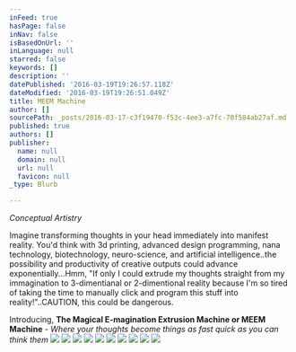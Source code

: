 ```yaml
---
inFeed: true
hasPage: false
inNav: false
isBasedOnUrl: ''
inLanguage: null
starred: false
keywords: []
description: ''
datePublished: '2016-03-19T19:26:57.118Z'
dateModified: '2016-03-19T19:26:51.049Z'
title: MEEM Machine
author: []
sourcePath: _posts/2016-03-17-c3f19470-f53c-4ee3-a7fc-70f584ab27af.md
published: true
authors: []
publisher:
  name: null
  domain: null
  url: null
  favicon: null
_type: Blurb

---
```

_Conceptual Artistry_

Imagine transforming thoughts in your head immediately into manifest reality. You'd think with 3d printing, advanced design programming, nana technology, biotechnology, neuro-science, and artificial intelligence..the possibility and productivity of creative outputs could advance exponentially...Hmm, "If only I could extrude my thoughts straight from my immagination to 3-dimentianal or 2-dimentional reality because I'm so tired of taking the time to manually click and program this stuff into reality!"..CAUTION, this could be dangerous.

Introducing, **The Magical E-magination Extrusion Machine or MEEM Machine** - _Where your thoughts become things as fast quick as you can think them_
![](https://s3-us-west-2.amazonaws.com/the-grid-img/p/2febbb7b9ed493f3095373641aeabed71c2f64eb.jpg)
![](https://s3-us-west-2.amazonaws.com/the-grid-img/p/282ce7f03f2dff7ff1a5601300dc680b356d5200.jpg)
![](https://s3-us-west-2.amazonaws.com/the-grid-img/p/b6277e91cb5f20ae4161bacb3350c3c31c9dbfda.jpg)
![](https://s3-us-west-2.amazonaws.com/the-grid-img/p/ebd0931a6841612ab35df206675a60ed29b5fe3e.jpg)
![](https://s3-us-west-2.amazonaws.com/the-grid-img/p/d3f7a05f78c4fbe66d87c8ede3b2ecbe7013e8d5.jpg)
![](https://s3-us-west-2.amazonaws.com/the-grid-img/p/06ead2453dd199b82faf05da01fab860d70ec845.jpg)
![](https://s3-us-west-2.amazonaws.com/the-grid-img/p/1cca58e3b30adacf6be4f53c57ca4bb0984ac813.jpg)
![](https://s3-us-west-2.amazonaws.com/the-grid-img/p/b8d7c33a305bf13512ebc8d447e5102b61fc15df.jpg)
![](https://s3-us-west-2.amazonaws.com/the-grid-img/p/db8150c548b857d6e55d03dc146fe1bcfa32b707.jpg)
![](https://s3-us-west-2.amazonaws.com/the-grid-img/p/03aa894a2ec7bff737f9400ec6e47591f86f97b2.jpg)